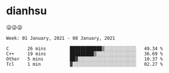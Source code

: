 
# dianhsu

:stuck_out_tongue_winking_eye::stuck_out_tongue_winking_eye::stuck_out_tongue_winking_eye:

<!--START_SECTION:waka-->
```text
Week: 01 January, 2021 - 08 January, 2021

C       26 mins         ████████████▒░░░░░░░░░░░░   49.34 % 
C++     19 mins         █████████▒░░░░░░░░░░░░░░░   36.69 % 
Other   5 mins          ██▓░░░░░░░░░░░░░░░░░░░░░░   10.37 % 
Tcl     1 min           ▓░░░░░░░░░░░░░░░░░░░░░░░░   02.27 % 
```
<!--END_SECTION:waka-->
